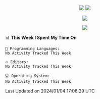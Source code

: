 <div align="center"> 
  <img src="http://img.shields.io/badge/Profile%20Views-297-blue" />
  <img src="http://img.shields.io/badge/Code%20Time-75%20hrs%2049%20mins-blue" />
</div>

<p/>

<div align="center">
    <img align="center" src="https://github-contribution-stats.vercel.app/api/?username=swimingkim" />
</div>

<p/>

<div align="center">
    <img align="center" src="http://github-profile-summary-cards.vercel.app/api/cards/profile-details?username=swimingkim&theme=nord_bright" />
</div>

<p/>

<!--START_SECTION:waka-->
📊 **This Week I Spent My Time On** 

```text
💬 Programming Languages: 
No Activity Tracked This Week

🔥 Editors: 
No Activity Tracked This Week

💻 Operating System: 
No Activity Tracked This Week
```


 Last Updated on 2024/01/04 17:06:29 UTC
<!--END_SECTION:waka-->


<!--
**SwimingKim/SwimingKim** is a ✨ _special_ ✨ repository because its `README.md` (this file) appears on your GitHub profile.

Here are some ideas to get you started:

- 🔭 I’m currently working on ...
- 🌱 I’m currently learning ...
- 👯 I’m looking to collaborate on ...
- 🤔 I’m looking for help with ...
- 💬 Ask me about ...
- 📫 How to reach me: ...
- 😄 Pronouns: ...
- ⚡ Fun fact: ...
-->

